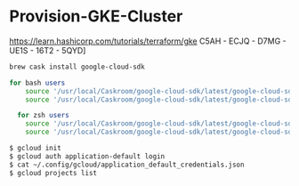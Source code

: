 # Provision-GKE-Cluster
<https://learn.hashicorp.com/tutorials/terraform/gke>
C5AH - ECJQ - D7MG - UE1S - 16T2 - 5QYD]
```bash
brew cask install google-cloud-sdk

for bash users
    source '/usr/local/Caskroom/google-cloud-sdk/latest/google-cloud-sdk/path.bash.inc'
    source '/usr/local/Caskroom/google-cloud-sdk/latest/google-cloud-sdk/completion.bash.inc'

  for zsh users
    source '/usr/local/Caskroom/google-cloud-sdk/latest/google-cloud-sdk/path.zsh.inc'
    source '/usr/local/Caskroom/google-cloud-sdk/latest/google-cloud-sdk/completion.zsh.inc'

$ gcloud init
$ gcloud auth application-default login
$ cat ~/.config/gcloud/application_default_credentials.json
$ gcloud projects list
```

